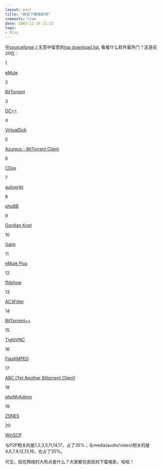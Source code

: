 ```yaml
---
layout: post
title: "疯狂下载电影吧"
comments: true
date: 2003-12-10 21:32
tags:
- Misc
---
```

在[sourceforge](http://sourceforge.net)上无意中留意到[top download list](http://sourceforge.net/top/toplist.php?type=downloads_week), 看看什么软件最热门？这是前20位：

1

[eMule](http://sourceforge.net/projects/emule/)

2

[BitTorrent](http://sourceforge.net/projects/bittorrent/)

3

[DC++](http://sourceforge.net/projects/dcplusplus/)

4

[VirtualDub](http://sourceforge.net/projects/virtualdub/)

5

[Azureus - BitTorrent Client](http://sourceforge.net/projects/azureus/)

6

[CDex](http://sourceforge.net/projects/cdexos/)

7

[guliverkli](http://sourceforge.net/projects/guliverkli/)

8

[phpBB](http://sourceforge.net/projects/phpbb/)

9

[Gordian Knot](http://sourceforge.net/projects/gordianknot/)

10

[Gaim](http://sourceforge.net/projects/gaim/)

11

[eMule Plus](http://sourceforge.net/projects/emuleplus/)

12

[ffdshow](http://sourceforge.net/projects/ffdshow/)

13

[AC3Filter](http://sourceforge.net/projects/ac3filter/)

14

[BitTorrent++](http://sourceforge.net/projects/btplusplus/)

15

[TightVNC](http://sourceforge.net/projects/vnc-tight/)

16

[FlasKMPEG](http://sourceforge.net/projects/flaskmpeg/)

17

[ABC [Yet Another Bittorrent Client]](http://sourceforge.net/projects/pingpong-abc/)

18

[phpMyAdmin](http://sourceforge.net/projects/phpmyadmin/)

19

[ZSNES](http://sourceforge.net/projects/zsnes/)

20

[WinSCP](http://sourceforge.net/projects/winscp/)

与P2P相关的是1,2,3,5,11,14,17，占了35%；与media(audio/video)相关的是4,6,7,9,12,13,16，也占了35%。

可见，现在网络的大热点是什么？大家都在疯狂的下载电影，哈哈！
